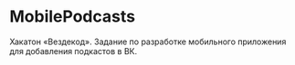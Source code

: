 # MobilePodcasts
 Хакатон «Вездекод». Задание по разработке мобильного приложения для добавления подкастов в ВК.
